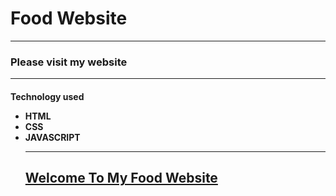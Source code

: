 <h1> Food Website</h1>
<hr>
<h3>
 Please visit my website
<hr>
<h4>
Technology used
<ul>
<li>
HTML
<br>
<li>
CSS
<br>
<li>
JAVASCRIPT
<hr>
<h2>

<a href=" https://sajjadahmed3.github.io/foodwebsite/"/>Welcome To My Food Website</a>
